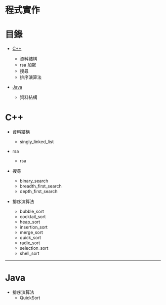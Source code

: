 # 程式實作

# 目錄
- [C++](#c)
    - 資料結構
    - rsa 加密
    - 搜尋
    - 排序演算法

- [Java](#Java)
    - 資料結構

# C++
- 資料結構
    - singly_linked_list
- rsa
    - rsa
- 搜尋
    - binary_search
    - breadth_first_search
    - depth_first_search

- 排序演算法
    - bubble_sort
    - cocktail_sort
    - heap_sort
    - insertion_sort
    - merge_sort
    - quick_sort
    - radix_sort
    - selection_sort
    - shell_sort

---

# Java
- 排序演算法
    - QuickSort